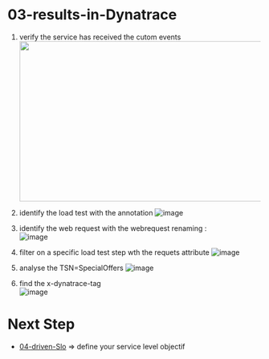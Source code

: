 # 03-results-in-Dynatrace


1) verify the service has received the cutom events   
    <img src="https://user-images.githubusercontent.com/40337213/116281044-965d7f00-a789-11eb-8522-29717bd529e4.png" width="600" height="320">

2) identify the load test with the annotation
![image](https://user-images.githubusercontent.com/40337213/116281908-78444e80-a78a-11eb-99dc-519fce9f10bb.png)

4) identify the web request with the webrequest renaming :     
![image](https://user-images.githubusercontent.com/40337213/116280923-775eed00-a789-11eb-9b38-955fa2b4c1f4.png)
    
3) filter on a specific load test step wth the requets attribute
![image](https://user-images.githubusercontent.com/40337213/116281453-066c0500-a78a-11eb-90b8-9bf6374c3999.png)

4) analyse the TSN=SpecialOffers
![image](https://user-images.githubusercontent.com/40337213/116281561-20a5e300-a78a-11eb-925c-54a174c2a7f6.png)

5) find the x-dynatrace-tag  
![image](https://user-images.githubusercontent.com/40337213/116281789-55199f00-a78a-11eb-9e4f-df5595080cec.png)
             
                 
  # Next Step
- [04-driven-Slo](https://github.com/ace-dynatrace-lab/ace-load-testing-automation/tree/main/04-driven-Slo) => define your service level objectif
